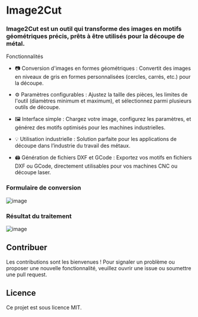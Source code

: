 # Image2Cut

### Image2Cut est un outil qui transforme des images en motifs géométriques précis, prêts à être utilisés pour la découpe de métal. 

Fonctionnalités
- 📷 Conversion d'images en formes géométriques : Convertit des images en niveaux de gris en formes personnalisées (cercles, carrés, etc.) pour la découpe.

- ⚙️ Paramètres configurables : Ajustez la taille des pièces, les limites de l'outil (diamètres minimum et maximum), et sélectionnez parmi plusieurs outils de découpe.

- 🖼️ Interface simple : Chargez votre image, configurez les paramètres, et générez des motifs optimisés pour les machines industrielles.

- 💡 Utilisation industrielle : Solution parfaite pour les applications de découpe dans l’industrie du travail des métaux.

- 🖨️ Génération de fichiers DXF et GCode : Exportez vos motifs en fichiers DXF ou GCode, directement utilisables pour vos machines CNC ou découpe laser.

### Formulaire de conversion
![image](https://github.com/user-attachments/assets/635e11c7-ca06-4396-bf0b-b67eff82bb80)

### Résultat du traitement
![image](https://github.com/user-attachments/assets/c5c88ce6-572d-4f44-9d19-f2d3645b2525)

## Contribuer
Les contributions sont les bienvenues ! Pour signaler un problème ou proposer une nouvelle fonctionnalité, veuillez ouvrir une issue ou soumettre une pull request.

## Licence
Ce projet est sous licence MIT.



